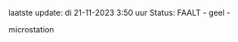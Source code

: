 laatste update: 
di 21-11-2023  3:50   uur 
Status: FAALT - geel - 
<div class="service Y">microstation</div>